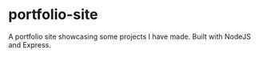 # portfolio-site
A portfolio site showcasing some projects I have made. Built with NodeJS and Express.

<!-- to do -->
<!--  crop screenshots -->
<!-- Handle undefined 500 error -->
<!--  fix bugs in earlier code projects -->
